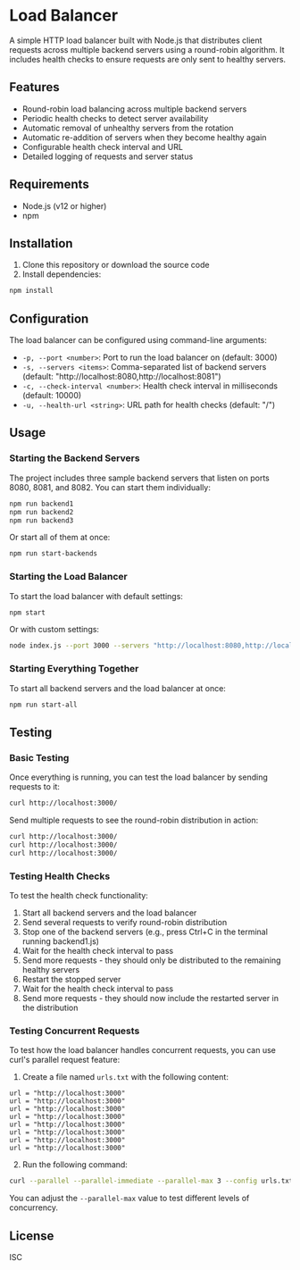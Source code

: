 # Load Balancer

A simple HTTP load balancer built with Node.js that distributes client requests across multiple backend servers using a round-robin algorithm. It includes health checks to ensure requests are only sent to healthy servers.

## Features

- Round-robin load balancing across multiple backend servers
- Periodic health checks to detect server availability
- Automatic removal of unhealthy servers from the rotation
- Automatic re-addition of servers when they become healthy again
- Configurable health check interval and URL
- Detailed logging of requests and server status

## Requirements

- Node.js (v12 or higher)
- npm

## Installation

1. Clone this repository or download the source code
2. Install dependencies:

```bash
npm install
```

## Configuration

The load balancer can be configured using command-line arguments:

- `-p, --port <number>`: Port to run the load balancer on (default: 3000)
- `-s, --servers <items>`: Comma-separated list of backend servers (default: "http://localhost:8080,http://localhost:8081")
- `-c, --check-interval <number>`: Health check interval in milliseconds (default: 10000)
- `-u, --health-url <string>`: URL path for health checks (default: "/")

## Usage

### Starting the Backend Servers

The project includes three sample backend servers that listen on ports 8080, 8081, and 8082. You can start them individually:

```bash
npm run backend1
npm run backend2
npm run backend3
```

Or start all of them at once:

```bash
npm run start-backends
```

### Starting the Load Balancer

To start the load balancer with default settings:

```bash
npm start
```

Or with custom settings:

```bash
node index.js --port 3000 --servers "http://localhost:8080,http://localhost:8081,http://localhost:8082" --check-interval 5000 --health-url "/health"
```

### Starting Everything Together

To start all backend servers and the load balancer at once:

```bash
npm run start-all
```

## Testing

### Basic Testing

Once everything is running, you can test the load balancer by sending requests to it:

```bash
curl http://localhost:3000/
```

Send multiple requests to see the round-robin distribution in action:

```bash
curl http://localhost:3000/
curl http://localhost:3000/
curl http://localhost:3000/
```

### Testing Health Checks

To test the health check functionality:

1. Start all backend servers and the load balancer
2. Send several requests to verify round-robin distribution
3. Stop one of the backend servers (e.g., press Ctrl+C in the terminal running backend1.js)
4. Wait for the health check interval to pass
5. Send more requests - they should only be distributed to the remaining healthy servers
6. Restart the stopped server
7. Wait for the health check interval to pass
8. Send more requests - they should now include the restarted server in the distribution

### Testing Concurrent Requests

To test how the load balancer handles concurrent requests, you can use curl's parallel request feature:

1. Create a file named `urls.txt` with the following content:

```
url = "http://localhost:3000"
url = "http://localhost:3000"
url = "http://localhost:3000"
url = "http://localhost:3000"
url = "http://localhost:3000"
url = "http://localhost:3000"
url = "http://localhost:3000"
url = "http://localhost:3000"
```

2. Run the following command:

```bash
curl --parallel --parallel-immediate --parallel-max 3 --config urls.txt
```

You can adjust the `--parallel-max` value to test different levels of concurrency.

## License

ISC